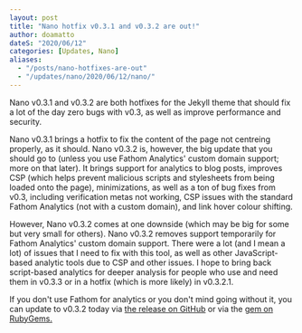 ```yaml
---
layout: post
title: "Nano hotfix v0.3.1 and v0.3.2 are out!"
author: doamatto
dateS: "2020/06/12"
categories: [Updates, Nano]
aliases:
  - "/posts/nano-hotfixes-are-out"
  - "/updates/nano/2020/06/12/nano/"
---
```


Nano v0.3.1 and v0.3.2 are both hotfixes for the Jekyll theme that should fix a lot of the day zero bugs with v0.3, as well as improve performance and security.
<!--more-->

Nano v0.3.1 brings a hotfix to fix the content of the page not centreing properly, as it should. Nano v0.3.2 is, however, the big update that you should go to (unless you use Fathom Analytics' custom domain support; more on that later). It brings support for analytics to blog posts, improves CSP (which helps prevent malicious scripts and stylesheets from being loaded onto the page), minimizations, as well as a ton of bug fixes from v0.3, including verification metas not working, CSP issues with the standard Fathom Analytics (not with a custom domain), and link hover colour shifting.

However, Nano v0.3.2 comes at one downside (which may be big for some but very small for others). Nano v0.3.2 removes support temporarily for Fathom Analytics' custom domain support. There were a lot (and I mean a lot) of issues that I need to fix with this tool, as well as other JavaScript-based analytic tools due to CSP and other issues. I hope to bring back script-based analytics for deeper analysis for people who use and need them in v0.3.3 or in a hotfix (which is more likely) in v0.3.2.1.

If you don't use Fathom for analytics or you don't mind going without it, you can update to v0.3.2 today via [the release on GitHub](https://github.com/doamatto/nano/releases/tag/v0.3.2) or via the [gem on RubyGems.](https://rubygems.org/gems/nano-theme)
